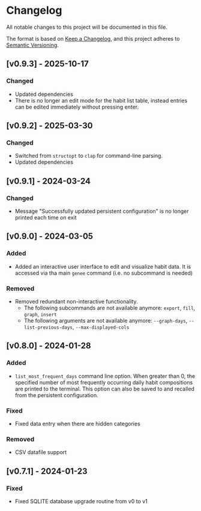 # Changelog
All notable changes to this project will be documented in this file.

The format is based on [Keep a Changelog](https://keepachangelog.com/en/1.1.0/),
and this project adheres to [Semantic Versioning](https://semver.org/spec/v2.0.0.html).

## [v0.9.3] - 2025-10-17

### Changed

- Updated dependencies
- There is no longer an edit mode for the habit list table, instead entries can be edited immediately without pressing enter.

## [v0.9.2] - 2025-03-30

### Changed

- Switched from `structopt` to `clap` for command-line parsing.
- Updated dependencies

## [v0.9.1] - 2024-03-24

### Changed

- Message "Successfully updated persistent configuration" is no longer printed each time on exit

## [v0.9.0] - 2024-03-05

### Added

- Added an interactive user interface to edit and visualize habit data. It is accessed via tha main `genee` command (i.e. no subcommand is needed)

### Removed

- Removed redundant non-interactive functionality.
  - The following subcommands are not available anymore: `export`, `fill`, `graph`, `insert`
  - The following arguments are not available anymore: `--graph-days`, `--list-previous-days`, `--max-displayed-cols`

## [v0.8.0] - 2024-01-28

### Added

- `list_most_frequent_days` command line option. When greater than 0, the specified number of most frequently occurring daily habit compositions are printed to the terminal. This option can also be saved to and recalled from the persistent configuration.

### Fixed

- Fixed data entry when there are hidden categories

### Removed

- CSV datafile support

## [v0.7.1] - 2024-01-23

### Fixed

- Fixed SQLITE database upgrade routine from v0 to v1
